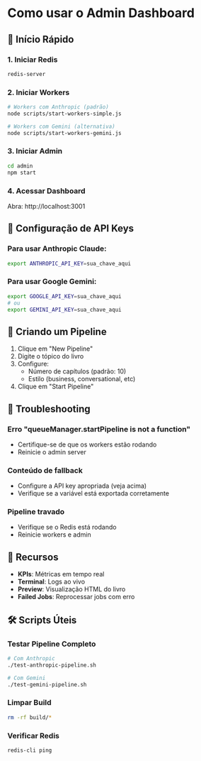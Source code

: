 # Como usar o Admin Dashboard

## 🚀 Início Rápido

### 1. Iniciar Redis
```bash
redis-server
```

### 2. Iniciar Workers
```bash
# Workers com Anthropic (padrão)
node scripts/start-workers-simple.js

# Workers com Gemini (alternativa)
node scripts/start-workers-gemini.js
```

### 3. Iniciar Admin
```bash
cd admin
npm start
```

### 4. Acessar Dashboard
Abra: http://localhost:3001

## 🔑 Configuração de API Keys

### Para usar Anthropic Claude:
```bash
export ANTHROPIC_API_KEY=sua_chave_aqui
```

### Para usar Google Gemini:
```bash
export GOOGLE_API_KEY=sua_chave_aqui
# ou
export GEMINI_API_KEY=sua_chave_aqui
```

## 📝 Criando um Pipeline

1. Clique em "New Pipeline"
2. Digite o tópico do livro
3. Configure:
   - Número de capítulos (padrão: 10)
   - Estilo (business, conversational, etc)
4. Clique em "Start Pipeline"

## 🔧 Troubleshooting

### Erro "queueManager.startPipeline is not a function"
- Certifique-se de que os workers estão rodando
- Reinicie o admin server

### Conteúdo de fallback
- Configure a API key apropriada (veja acima)
- Verifique se a variável está exportada corretamente

### Pipeline travado
- Verifique se o Redis está rodando
- Reinicie workers e admin

## 🎯 Recursos

- **KPIs**: Métricas em tempo real
- **Terminal**: Logs ao vivo
- **Preview**: Visualização HTML do livro
- **Failed Jobs**: Reprocessar jobs com erro

## 🛠️ Scripts Úteis

### Testar Pipeline Completo
```bash
# Com Anthropic
./test-anthropic-pipeline.sh

# Com Gemini
./test-gemini-pipeline.sh
```

### Limpar Build
```bash
rm -rf build/*
```

### Verificar Redis
```bash
redis-cli ping
```